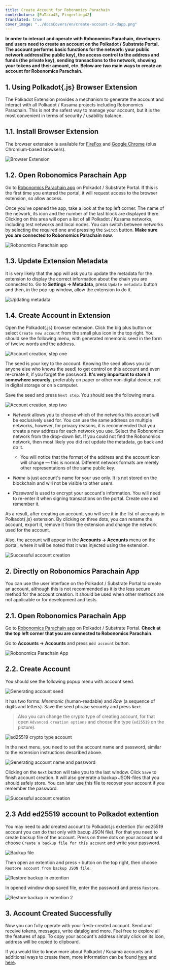 ```yaml
---
title: Create Account for Robonomics Parachain
contributors: [PaTara43, Fingerling42]
translated: true
cover_image: "../docsCovers/en/create-account-in-dapp.png"
---
```


**In order to interact and operate with Robonomics Parachain, developers and users need to create an account on the Polkadot / Substrate Portal. The account performs basic functions for the network: your public network address(the public key), the access control to the address and funds (the private key), sending transactions to the network, showing your tokens and their amount, etc. Below are two main ways to create an account for Robonomics Parachain.**

## 1. Using Polkadot{.js} Browser Extension

The Polkadot Extension provides a mechanism to generate the account and interact with all Polkadot / Kusama projects including Robonomics Parachain. This is not the safest way to manage your account, but it is the most convenient in terms of security / usability balance.

## 1.1. Install Browser Extension

The browser extension is available for [FireFox](https://addons.mozilla.org/en-US/firefox/addon/polkadot-js-extension) and [Google Chrome](https://chrome.google.com/webstore/detail/polkadot%7Bjs%7D-extension/mopnmbcafieddcagagdcbnhejhlodfdd?hl=en) (plus Chromium-based browsers).

![Browser Extension](../images/creating-an-account/1.1-polkadot-extension.png "Browser Extension")

## 1.2. Open Robonomics Parachain App

Go to [Robonomics Parachain app](https://polkadot.js.org/apps/?rpc=wss%3A%2F%2Fkusama.rpc.robonomics.network%2F#/) on Polkadot / Substrate Portal. If this is the first time you entered the portal, it will request access to the browser extension, so allow access. 

Once you've opened the app, take a look at the top left corner. The name of the network, its icon and the number of the last block are displayed there. Clicking on this area will open a list of all Polkadot / Kusama networks, including test networks and local nodes. You can switch between networks by selecting the required one and pressing the `Switch` button. **Make sure you are connected to Robonomics Parachain now**. 

![Robonomics Parachain app](../images/creating-an-account/1.2-robonomics-app.png "Robonomics Parachain app")

## 1.3. Update Extension Metadata

It is very likely that the app will ask you to update the metadata for the extension to display the correct information about the chain you are connected to. Go to **Settings -> Metadata**, press `Update metadata` button and then, in the pop-up window, allow the extension to do it. 

![Updating metadata](../images/creating-an-account/1.3-metadata-update.png "Updating metadata")

## 1.4. Create Account in Extension

Open the Polkadot{.js} browser extension. Click the big plus button or select `Create new account` from the small plus icon in the top right. You should see the following menu, with generated mnemonic seed in the form of twelve words and the address. 

![Account creation, step one](../images/creating-an-account/1.4-create-account-step-1.png "Account creation, step one")

The seed is your key to the account. Knowing the seed allows you (or anyone else who knows the seed) to get control on this account and even re-create it, if you forget the password. **It's very important to store it somewhere securely**, preferably on paper or other non-digital device, not in digital storage or on a computer. 

Save the seed and press `Next step`. You should see the following menu.

![Account creation, step two](../images/creating-an-account/1.5-create-account-step-2.png "Account creation, step two")

- *Network* allows you to choose which of the networks this account will be exclusively used for. You can use the same address on multiple networks, however, for privacy reasons, it is recommended that you create a new address for each network you use. 
Select the Robonomics network from the drop-down list. If you could not find the Robonomics network, then most likely you did not update the metadata, go back and do it.

    - You will notice that the format of the address and the account icon will change — this is normal. Different network formats are merely other representations of the same public key. 

- *Name* is just account's name for your use only. It is not stored on the blockchain and will not be visible to other users. 

- *Password* is used to encrypt your account's information. You will need to re-enter it when signing transactions on the portal. Create one and remember it.

As a result, after creating an account, you will see it in the list of accounts in Polkadot{.js} extension. By clicking on three dots, you can rename the account, export it, remove it from the extension and change the network used for the account. 

Also, the account will appear in the **Accounts -> Accounts** menu on the portal, where it will be noted that it was injected using the extension.

![Successful account creation](../images/creating-an-account/1.6-account-injected.png "Successful account creation")


## 2. Directly on Robonomics Parachain App

You can use the user interface on the Polkadot / Substrate Portal to create an account, although this is not recommended as it is the less secure method for the account creation. It should be used when other methods are not applicable or for development and tests. 

## 2.1. Open Robonomics Parachain App

Go to [Robonomics Parachain app](https://polkadot.js.org/apps/?rpc=wss%3A%2F%2Fkusama.rpc.robonomics.network%2F#/) on Polkadot / Substrate Portal. **Check at the top left corner that you are connected to Robonomics Parachain**.  

Go to **Accounts -> Accounts** and press `Add account` button. 

![Robonomics Parachain App](../images/creating-an-account/2.1-robonomics-app-main-view.png "Robonomics Parachain App")

## 2.2. Create Account

You should see the following popup menu with account seed. 

![Generating account seed](../images/creating-an-account/2.2-robonomics-app-seed.png "Generating account seed")

It has two forms: *Mnemonic* (human-readable) and *Raw* (a sequence of digits and letters). Save the seed phrase securely and press `Next`.

> Also you can change the crypto type of creating account, for that open `Advanced creation options` and choose the type (`ed25519` on the picture).

![ed25519 crypto type account](../images/creating-an-account/ed-account.jpg)

In the next menu, you need to set the account name and password, similar to the extension instructions described above.

![Generating account name and password](../images/creating-an-account/2.3-robonomics-app-name-pass.png "Generating account name and password")

Clicking on the `Next` button will take you to the last window. Click `Save` to finish account creation. It will also generate a backup JSON-files that you should safely store. You can later use this file to recover your account if you remember the password.

![Successful account creation](../images/creating-an-account/2.4-robonomics-app-account-created.png "Successful account creation")

## 2.3 Add ed25519 account to Polkadot extention

You may need to add created account to Polkadot.js extention (for ed25519 account you can do that only with bacup JSON file). For that you need to create backup file of the account. Press on three dots on your account and choose `Create a backup file for this account` and write your password.

![Backup file](../images/creating-an-account/backup-file.jpg)

Then open an extention and press `+` button on the top right, then choose `Restore account from backup JSON file`.

![Restore backup in extention](../images/creating-an-account/extention-add-backup.jpg)

In opened window drop saved file, enter the password and press `Restore`.

![Restore backup in extention 2](../images/creating-an-account/file-backup.jpg)

## 3. Account Сreated Successfully 

Now you can fully operate with your fresh-created account. Send and receive tokens, messages, write datalog and more. Feel free to explore all the features of app. To copy your account's address simply click on its icon, address will be copied to clipboard. 

If you would like to know more about Polkadot / Kusama accounts and additional ways to create them, more information can be found [here](https://wiki.polkadot.network/docs/learn-accounts) and [here](https://wiki.polkadot.network/docs/learn-account-generation).
